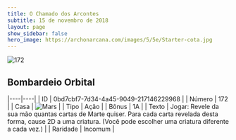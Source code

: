 ```yaml
---
title: O Chamado dos Arcontes
subtitle: 15 de novembro de 2018
layout: page
show_sidebar: false
hero_image: https://archonarcana.com/images/5/5e/Starter-cota.jpg
---
```


![172](https://cdn.keyforgegame.com/media/card_front/pt/341_172_4CX23PH9H69J_pt.png)

## Bombardeio Orbital

|----|----|
| ID | 0bd7cbf7-7d34-4a45-9049-217146229968 |
| Número | 172 |
| Casa | ![Mars](https://archonarcana.com/images/thumb/d/de/Mars.png/22px-Mars.png "Marte") |
| Tipo | Ação |
| Bônus | 1A |
| Texto | Jogar: Revele da sua mão quantas cartas de Marte quiser. Para cada carta revelada desta forma, cause 2D a uma criatura.  (Você pode escolher uma criatura diferente a cada vez.) |
| Raridade | Incomum |
